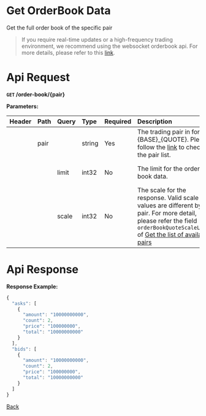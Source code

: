 # Get OrderBook Data
Get the full order book of the specific pair

> If you require real-time updates or a high-frequency trading environment, we recommend using the websocket orderbook api. For more details, please refer to this [link](web-socket-api_V3.md/#orderbook-stream).

# Api Request

**`GET` /order-book/{pair}**

**Parameters:**

| Header | Path | Query | Type   | Required | Description | Default | Range | Example |
| :----- | :--- | :---- | :----- | :------- | :--------------------------------------------------------------------------------------------------------------------------- | :------ | :---- | :-------- |
|        | pair |       | string | Yes      | The trading pair in format {BASE}_{QUOTE}. Please follow the [link](https://www.bitopro.com/fees) to check the pair list.|  | | bito\_eth |
|        |      | limit | int32  | No       | The limit for the order book data.  | 5  | 1, 5, 10, 20, 30, 50 | 1         |
|        |      | scale | int32  | No       | The scale for the response. Valid scale values are different by pair. For more detail, please refer the field `orderBookQuoteScaleLevel` of [Get the list of available pairs](https://api.bitopro.com/v3/provisioning/trading-pairs) | 0       | [Get the list of available pairs](https://api.bitopro.com/v3/provisioning/trading-pairs) | 1         |

# Api Response

**Response Example:**
```javascript
{
  "asks": [
    {
      "amount": "10000000000",
      "count": 2,
      "price": "100000000",
      "total": "10000000000"
    }
  ],
  "bids": [
    {
      "amount": "10000000000",
      "count": 2,
      "price": "100000000",
      "total": "10000000000"
    }
  ]
}
```
[Back](../summary.md)